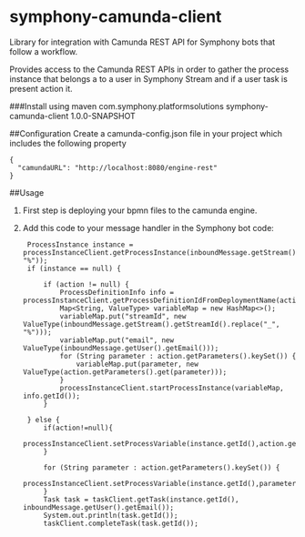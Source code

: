 # symphony-camunda-client
Library for integration with Camunda REST API for Symphony bots that follow a workflow.

Provides access to the Camunda REST APIs in order to gather the process instance that belongs a to a user in Symphony Stream and if a user task is present action it.

###Install using maven
        <dependency>
                    <groupId>com.symphony.platformsolutions</groupId>
                    <artifactId>symphony-camunda-client</artifactId>
                    <version>1.0.0-SNAPSHOT</version>
        </dependency>
        
##Configuration
Create a camunda-config.json file in your project which includes the following property

    {
      "camundaURL": "http://localhost:8080/engine-rest"
    }
    
##Usage

1. First step is deploying your bpmn files to the camunda engine.
2. Add this code to your message handler in the Symphony bot code:

        ProcessInstance instance = processInstanceClient.getProcessInstance(inboundMessage.getStream().getStreamId().replace("_", "%"));
        if (instance == null) {
    
            if (action != null) {
                ProcessDefinitionInfo info = processInstanceClient.getProcessDefinitionIdFromDeploymentName(action.getAction());
                Map<String, ValueType> variableMap = new HashMap<>();
                variableMap.put("streamId", new ValueType(inboundMessage.getStream().getStreamId().replace("_", "%")));
                variableMap.put("email", new ValueType(inboundMessage.getUser().getEmail()));
                for (String parameter : action.getParameters().keySet()) {
                    variableMap.put(parameter, new ValueType(action.getParameters().get(parameter)));
                }
                processInstanceClient.startProcessInstance(variableMap, info.getId());
            }
    
        } else {
            if(action!=null){
                processInstanceClient.setProcessVariable(instance.getId(),action.getAction(),"true");
            }
    
            for (String parameter : action.getParameters().keySet()) {
                processInstanceClient.setProcessVariable(instance.getId(),parameter,action.getParameters().get(parameter));
            }
            Task task = taskClient.getTask(instance.getId(), inboundMessage.getUser().getEmail());
            System.out.println(task.getId());
            taskClient.completeTask(task.getId());